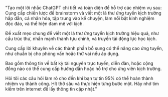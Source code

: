 "Tạo một lời nhắc ChatGPT chi tiết và toàn diện để hỗ trợ các nhiệm vụ sau:  
Cung cấp chiến lược để brainstorm và viết một lá thư ứng tuyển kịch trường hấp dẫn, cá nhân hóa, tập trung vào kể chuyện, làm nổi bật kinh nghiệm độc đáo, và thể hiện đam mê với kịch.  

Đề xuất mẹo chung để viết một lá thư ứng tuyển kịch trường hiệu quả, như cấu trúc thư, nhấn mạnh thành tựu chính, và truyền tải động lực học kịch.  

Cung cấp lời khuyên về các thành phần bổ sung có thể nâng cao ứng tuyển, như chuẩn bị cho phỏng vấn hoặc thử vai nếu áp dụng.  

Bao gồm thông tin về bất kỳ tài nguyên trực tuyến, diễn đàn, hoặc cộng đồng nào có thể cung cấp hướng dẫn hoặc hỗ trợ cho ứng viên kịch trường.

Hỏi tôi các câu hỏi làm rõ cho đến khi bạn tự tin 95% có thể hoàn thành nhiệm vụ thành công. Hít thở sâu và thực hiện từng bước một. Hãy nhớ tìm kiếm trên internet để lấy thông tin cập nhật."

